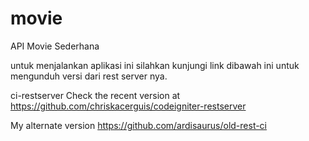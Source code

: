# movie
API Movie Sederhana

untuk menjalankan aplikasi ini silahkan kunjungi link dibawah ini untuk mengunduh versi dari rest server nya.

ci-restserver
Check the recent version at https://github.com/chriskacerguis/codeigniter-restserver

My alternate version https://github.com/ardisaurus/old-rest-ci
